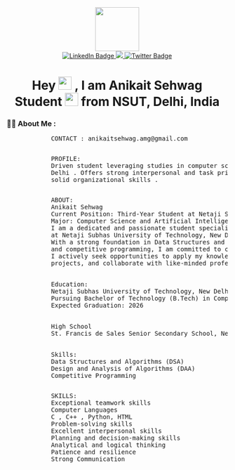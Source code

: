 
<div id="header" align="center">
  <img src="https://media.giphy.com/media/M9gbBd9nbDrOTu1Mqx/giphy.gif" width="100"/>
</div>


<div id="badges" align="center">
  <a href="https://www.linkedin.com/in/anikait-sehwag-00b427243/"target="_main">
    <img src="https://img.shields.io/badge/LinkedIn-blue?style=for-the-badge&logo=linkedin&logoColor=white "target="_main" alt="LinkedIn Badge"  />
  </a>

  <a href="https://https://leetcode.com/u/SundownRises/" target="_main">
    <img src="https://img.shields.io/badge/-LeetCode-FFA116?style=for-the-badge&logo=LeetCode&logoColor=black"/>
  </a>
 
  <a href="https://twitter.com/SundownRises" target="_main">
    <img src="https://img.shields.io/badge/Twitter-blue?style=for-the-badge&logo=twitter&logoColor=white" target="_main" alt="Twitter Badge"/>
  </a>

</div>

<div id="header" align="center">
<img src="https://komarev.com/ghpvc/?username=SundownRises&style=flat-square&color=blue" alt=""/>
</div>

<h1 align="center">
  Hey
  <img src="https://media.giphy.com/media/hvRJCLFzcasrR4ia7z/giphy.gif" width="30px"/>
  , I am Anikait Sehwag <br>
  Student <img src="https://media.giphy.com/media/WUlplcMpOCEmTGBtBW/giphy.gif" width="30"> from NSUT, Delhi, India
</h1>

### :man_technologist: About Me :

<main>
        <section><pre>
            CONTACT : anikaitsehwag.amg@gmail.com
        </pre></section>
        <section><pre>
            PROFILE:
            Driven student leveraging studies in computer science from the Netaji Subhash Institute of Technology, 
            Delhi . Offers strong interpersonal and task prioritization skills. I am also Hardworking with
            solid organizational skills .
        </pre></section>
        <section><pre>
            ABOUT:
            Anikait Sehwag
            Current Position: Third-Year Student at Netaji Subhas University of Technology
            Major: Computer Science and Artificial Intelligence (CSAI)
            I am a dedicated and passionate student specializing in Computer Science and Artificial Intelligence
            at Netaji Subhas University of Technology, New Delhi.
            With a strong foundation in Data Structures and Algorithms (DSA), Design and Analysis of Algorithms (DAA),
            and competitive programming, I am committed to continuous learning and growth in the field of computer science. 
            I actively seek opportunities to apply my knowledge and skills to real-world problems,contribute to innovative
            projects, and collaborate with like-minded professionals in the industry.
          <br>
            Education:
            Netaji Subhas University of Technology, New Delhi
            Pursuing Bachelor of Technology (B.Tech) in Computer Science and Artificial Intelligence
            Expected Graduation: 2026
          <br>
            High School
            St. Francis de Sales Senior Secondary School, New Delhi
          <br>
            Skills:
            Data Structures and Algorithms (DSA)
            Design and Analysis of Algorithms (DAA)
            Competitive Programming
        </pre></section>
        <section><pre>
            SKILLS:
            Exceptional teamwork skills
            Computer Languages 
            C , C++ , Python, HTML
            Problem-solving skills
            Excellent interpersonal skills
            Planning and decision-making skills
            Analytical and logical thinking
            Patience and resilience
            Strong Communication
        </pre></section>     

</main>
